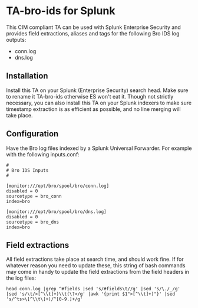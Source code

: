 # TA-bro-ids for Splunk

This CIM compliant TA can be used with Splunk Enterprise Security and provides
field extractions, aliases and tags for the following Bro IDS log outputs:

* conn.log
* dns.log

## Installation

Install this TA on your Splunk (Enterprise Security) search head. Make sure to
rename it TA-bro-ids otherwise ES won't eat it. Though not strictly necessary,
you can also install this TA on your Splunk indexers to make sure timestamp
extraction is as efficient as possible, and no line merging will take place.

## Configuration

Have the Bro log files indexed by a Splunk Universal Forwarder. For example
with the following inputs.conf:

```
#
# Bro IDS Inputs
#

[monitor:///opt/bro/spool/bro/conn.log]
disabled = 0
sourcetype = bro_conn
index=bro

[monitor:///opt/bro/spool/bro/dns.log]
disabled = 0
sourcetype = bro_dns
index=bro
```

## Field extractions

All field extractions take place at search time, and should work fine.  If for
whatever reason you need to update these, this string of bash commands may come
in handy to update the field extractions from the field headers in the log files:

```
head conn.log |grep ^#fields |sed 's/#fields\t//g' |sed 's/\./_/g' |sed 's/\t/>[^\\t]+)\\t(\?</g' |awk '{print $1">[^\\t]+)"}' |sed 's/^ts>\[^\\t\]+)/^[0-9.]+/g'
```
